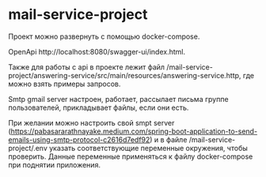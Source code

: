 # mail-service-project

Проект можно развернуть с помощью docker-compose.

OpenApi http://localhost:8080/swagger-ui/index.html.

Также для работы с api в проекте лежит файл /mail-service-project/answering-service/src/main/resources/answering-service.http,
где можно взять примеры запросов.

Smtp gmail server настроен, работает, рассылает письма группе пользователей, прикладывает файлы, если они есть.

При желании можно настроить свой smpt server (https://pabasararathnayake.medium.com/spring-boot-application-to-send-emails-using-smtp-protocol-c2616d7edf92) и в файле /mail-service-project/.env указать соответствующие переменные окружения, чтобы проверить. Данные переменные применяться к файлу docker-compose при поднятии приложения.
